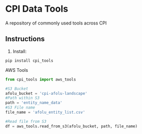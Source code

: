 # CPI Data Tools

A repository of commonly used tools across CPI

## Instructions

1. Install:

```
pip install cpi_tools
```

AWS Tools

```python
from cpi_tools import aws_tools

#S3 Bucket
afolu_bucket = 'cpi-afolu-landscape'
#Path within S3
path = 'entity_name_data'
#S3 File name 
file_name = 'afolu_entity_list.csv'

#Read file from S3
df = aws_tools.read_from_s3(afolu_bucket, path, file_name)
```

